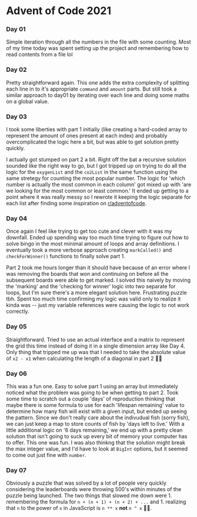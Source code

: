 # Advent of Code 2021

### Day 01

Simple iteration through all the numbers in the file with some counting. Most of my time today was spent setting up the project and remembering how to read contents from a file lol

### Day 02

Pretty straightforward again. This one adds the extra complexity of splitting each line in to it's appropriate `command` and `amount` parts. But still took a similar approach to day01 by iterating over each line and doing some maths on a global value.

### Day 03

I took some liberties with part 1 initially (like creating a hard-coded array to represent the amount of ones present at each index) and probably overcomplicated the logic here a bit, but was able to get solution pretty quickly.

I actually got stumped on part 2 a bit. Right off the bat a recursive solution sounded like the right way to go, but I got tripped up on trying to do all the logic for the `oxygenList` and the `co2List` in the same function using the same stretegy for counting the most popular number. The logic for 'which number is actually the most common in each column' got mixed up with 'are we looking for the most common or least common.' It ended up getting to a point where it was really messy so I rewrote it keeping the logic separate for each list after finding some inspiration on [r/adventofcode](https://reddit.com/r/adventofcode).

### Day 04

Once again I feel like trying to get too cute and clever with it was my downfall. Ended up spending way too much time trying to figure out how to solve bingo in the most minimal amount of loops and array definitions. I eventually took a more verbose approach creating `markCalled()` and `checkForWinner()` functions to finally solve part 1.

Part 2 took me hours longer than it should have because of an error where I was removing the boards that won and continuing on before all the subsequent boards were able to get marked. I solved this naively by moving the 'marking' and the 'checking for winner' logic into two separate for loops, but I'm sure there's a more elegant solution here. Frustrating puzzle tbh. Spent too much time confirming my logic was valid only to realize it kinda was -- just my variable references were causing the logic to not work correctly.

### Day 05

Straightforward. Tried to use an actual interface and a matrix to represent the grid this time instead of doing it in a single dimension array like Day 4. Only thing that tripped me up was that I needed to take the absolute value of `x2 - x1` when calculating the length of a diagonal in part 2 🤦‍♂️

### Day 06

This was a fun one. Easy to solve part 1 using an array but immediately noticed what the problem was going to be when getting to part 2. Took some time to scratch out a couple 'days' of reproduction thinking that maybe there is some formula to use for each 'lifespan remaining' value to determine how many fish will exist with a given input, but ended up seeing the pattern. Since we don't really care about the indivudual fish (sorry fish), we can just keep a map to store counts of fish by 'days left to live.' With a little additional logic on '6 days remaining,' we end up with a pretty clean solution that isn't going to suck up every bit of memory your computer has to offer. This one was fun. I was also thinkng that the solution might break the max integer value, and I'd have to look at `BigInt` options, but it seemed to come out just fine with `number`.

### Day 07

Obviously a puzzle that was solved by a lot of people very quickly considering the leaderboards were throwing 500's within minutes of the puzzle being launched. The two things that slowed me down were 1. remembering the formula for `n + (n + 1) + (n + 2) + ...` and 1. realizing that `n` to the power of `x` in JavaScript is `n ** x` **not** `n ^ x` 🤦‍♂️.
